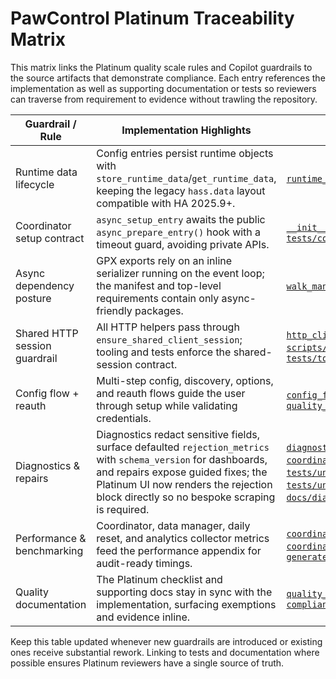 # PawControl Platinum Traceability Matrix

This matrix links the Platinum quality scale rules and Copilot guardrails to the
source artifacts that demonstrate compliance. Each entry references the
implementation as well as supporting documentation or tests so reviewers can
traverse from requirement to evidence without trawling the repository.

| Guardrail / Rule | Implementation Highlights | Evidence |
| --- | --- | --- |
| Runtime data lifecycle | Config entries persist runtime objects with `store_runtime_data`/`get_runtime_data`, keeping the legacy `hass.data` layout compatible with HA 2025.9+. | [`runtime_data.py`](../../custom_components/pawcontrol/runtime_data.py#L13-L58), [`__init__.py`](../../custom_components/pawcontrol/__init__.py#L696-L788) |
| Coordinator setup contract | `async_setup_entry` awaits the public `async_prepare_entry()` hook with a timeout guard, avoiding private APIs. | [`__init__.py`](../../custom_components/pawcontrol/__init__.py#L360-L407), [`coordinator.py`](../../custom_components/pawcontrol/coordinator.py#L248-L312), [`tests/components/pawcontrol/test_init.py`](../../tests/components/pawcontrol/test_init.py#L120-L210) |
| Async dependency posture | GPX exports rely on an inline serializer running on the event loop; the manifest and top-level requirements contain only async-friendly packages. | [`walk_manager.py`](../../custom_components/pawcontrol/walk_manager.py#L1388-L1558), [`manifest.json`](../../custom_components/pawcontrol/manifest.json#L1-L60), [`requirements.txt`](../../requirements.txt#L1-L3) |
| Shared HTTP session guardrail | All HTTP helpers pass through `ensure_shared_client_session`; tooling and tests enforce the shared-session contract. | [`http_client.py`](../../custom_components/pawcontrol/http_client.py#L1-L210), [`scripts/enforce_shared_session_guard.py`](../../scripts/enforce_shared_session_guard.py#L1-L188), [`tests/tooling/test_enforce_shared_session_guard.py`](../../tests/tooling/test_enforce_shared_session_guard.py#L1-L110) |
| Config flow + reauth | Multi-step config, discovery, options, and reauth flows guide the user through setup while validating credentials. | [`config_flow.py`](../../custom_components/pawcontrol/config_flow.py#L1-L690), [`config_flow_modules.py`](../../custom_components/pawcontrol/config_flow_modules.py#L1-L260), [`quality_scale.yaml`](../../custom_components/pawcontrol/quality_scale.yaml#L1-L80) |
| Diagnostics & repairs | Diagnostics redact sensitive fields, surface defaulted `rejection_metrics` with `schema_version` for dashboards, and repairs expose guided fixes; the Platinum UI now renders the rejection block directly so no bespoke scraping is required. | [`diagnostics.py`](../../custom_components/pawcontrol/diagnostics.py#L34-L666), [`coordinator_observability.py`](../../custom_components/pawcontrol/coordinator_observability.py#L40-L154), [`coordinator_tasks.py`](../../custom_components/pawcontrol/coordinator_tasks.py#L672-L829), [`repairs.py`](../../custom_components/pawcontrol/repairs.py#L1-L320), [`tests/unit/test_coordinator_observability.py`](../../tests/unit/test_coordinator_observability.py#L1-L190), [`tests/unit/test_coordinator_tasks.py`](../../tests/unit/test_coordinator_tasks.py#L200-L970), [`docs/diagnostik.md`](../diagnostik.md#diagnostics--qa), [`QUALITY_CHECKLIST.md`](../QUALITY_CHECKLIST.md#L1-L40) |
| Performance & benchmarking | Coordinator, data manager, daily reset, and analytics collector metrics feed the performance appendix for audit-ready timings. | [`coordinator.py`](../../custom_components/pawcontrol/coordinator.py#L399-L411), [`data_manager.py`](../../custom_components/pawcontrol/data_manager.py#L922-L959), [`services.py`](../../custom_components/pawcontrol/services.py#L2827-L2884), [`coordinator_tasks.py`](../../custom_components/pawcontrol/coordinator_tasks.py#L1-L160), [`performance_samples.md`](../performance_samples.md#L1-L40), [`generated/perf_samples/latest.json`](../../generated/perf_samples/latest.json) |
| Quality documentation | The Platinum checklist and supporting docs stay in sync with the implementation, surfacing exemptions and evidence inline. | [`quality_scale.yaml`](../../custom_components/pawcontrol/quality_scale.yaml#L1-L80), [`QUALITY_CHECKLIST.md`](../QUALITY_CHECKLIST.md#L1-L60), [`compliance_gap_analysis.md`](../compliance_gap_analysis.md#L1-L110) |

Keep this table updated whenever new guardrails are introduced or existing ones
receive substantial rework. Linking to tests and documentation where possible
ensures Platinum reviewers have a single source of truth.
